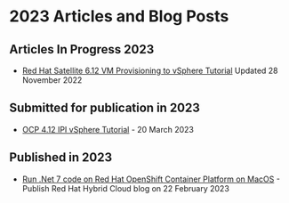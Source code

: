 # 2023 Articles and Blog Posts

## Articles In Progress 2023

- [Red Hat Satellite 6.12 VM Provisioning to vSphere Tutorial](https://github.com/pslucas0212/RedHat-Satellite-6.12-VM-Provisioning-to-vSphere-Tutorial)  Updated 28 November 2022

## Submitted for publication in 2023

- [OCP 4.12 IPI vSphere Tutorial](https://github.com/pslucas0212/OCP4.12-IPI-vSphere-Install) - 20 March 2023

## Published in 2023
- [Run .Net 7 code on Red Hat OpenShift Container Platform on MacOS](https://cloud.redhat.com/blog/run-.net-7-code-on-red-hat-openshift-container-platform-on-macos) - Publish Red Hat Hybrid Cloud blog on 22 February 2023
